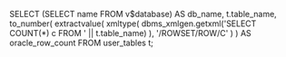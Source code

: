 SELECT
    (SELECT name FROM v$database) AS db_name,
    t.table_name,
    to_number(
        extractvalue(
            xmltype(
                dbms_xmlgen.getxml('SELECT COUNT(*) c FROM ' || t.table_name)
            ),
            '/ROWSET/ROW/C'
        )
    ) AS oracle_row_count
FROM
    user_tables t;
